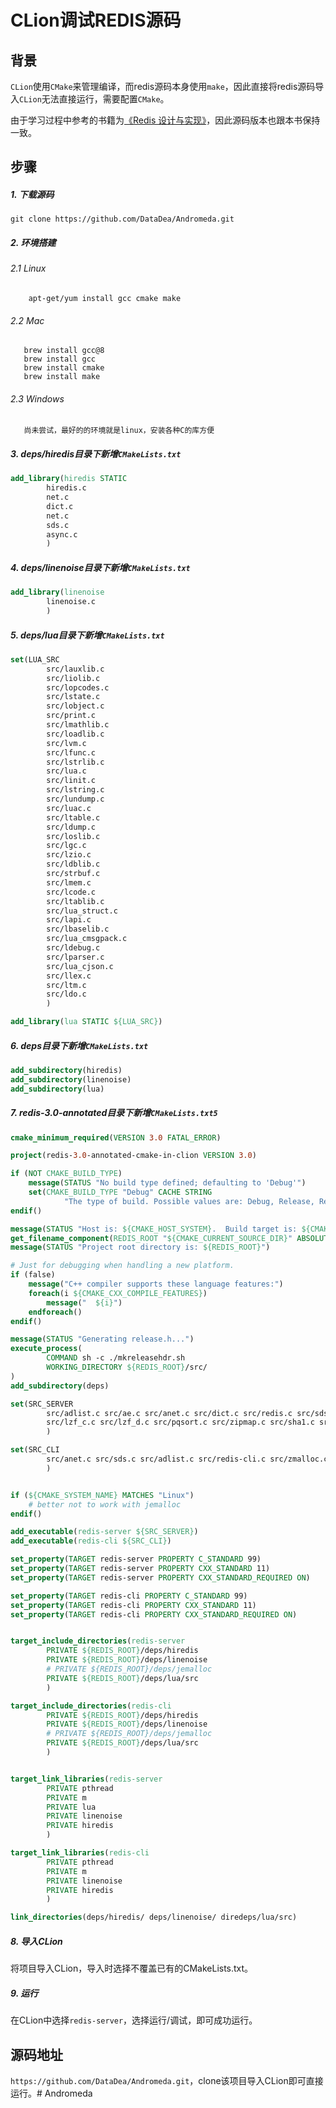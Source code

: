 # CLion调试REDIS源码

## 背景

`CLion`使用`CMake`来管理编译，而redis源码本身使用`make`，因此直接将redis源码导入`CLion`无法直接运行，需要配置`CMake`。

由于学习过程中参考的书籍为[《Redis 设计与实现》](http://redisbook.com/)，因此源码版本也跟本书保持一致。

## 步骤

##### 1. 下载源码
```
git clone https://github.com/DataDea/Andromeda.git
```

##### 2. 环境搭建
###### 2.1 Linux
```安装C的编译环境
    apt-get/yum install gcc cmake make
```
###### 2.2 Mac
```安装C的编译环境
   brew install gcc@8
   brew install gcc
   brew install cmake
   brew install make
```

###### 2.3 Windows
```安装C的编译环境
   尚未尝试，最好的的环境就是linux，安装各种C的库方便
```

##### 3. deps/hiredis目录下新增`CMakeLists.txt`

```cmake
add_library(hiredis STATIC
        hiredis.c
        net.c
        dict.c
        net.c
        sds.c
        async.c
        )
```

##### 4. deps/linenoise目录下新增`CMakeLists.txt`

```cmake
add_library(linenoise
        linenoise.c
        )
```

##### 5. deps/lua目录下新增`CMakeLists.txt`

```cmake
set(LUA_SRC
        src/lauxlib.c
        src/liolib.c
        src/lopcodes.c
        src/lstate.c
        src/lobject.c
        src/print.c
        src/lmathlib.c
        src/loadlib.c
        src/lvm.c
        src/lfunc.c
        src/lstrlib.c
        src/lua.c
        src/linit.c
        src/lstring.c
        src/lundump.c
        src/luac.c
        src/ltable.c
        src/ldump.c
        src/loslib.c
        src/lgc.c
        src/lzio.c
        src/ldblib.c
        src/strbuf.c
        src/lmem.c
        src/lcode.c
        src/ltablib.c
        src/lua_struct.c
        src/lapi.c
        src/lbaselib.c
        src/lua_cmsgpack.c
        src/ldebug.c
        src/lparser.c
        src/lua_cjson.c
        src/llex.c
        src/ltm.c
        src/ldo.c
        )

add_library(lua STATIC ${LUA_SRC})
```

##### 6. deps目录下新增`CMakeLists.txt`

```cmake
add_subdirectory(hiredis)
add_subdirectory(linenoise)
add_subdirectory(lua)
```

##### 7. redis-3.0-annotated目录下新增`CMakeLists.txt5`

```cmake
cmake_minimum_required(VERSION 3.0 FATAL_ERROR)

project(redis-3.0-annotated-cmake-in-clion VERSION 3.0)

if (NOT CMAKE_BUILD_TYPE)
    message(STATUS "No build type defined; defaulting to 'Debug'")
    set(CMAKE_BUILD_TYPE "Debug" CACHE STRING
            "The type of build. Possible values are: Debug, Release, RelWithDebInfo and MinSizeRel.")
endif()

message(STATUS "Host is: ${CMAKE_HOST_SYSTEM}.  Build target is: ${CMAKE_SYSTEM}")
get_filename_component(REDIS_ROOT "${CMAKE_CURRENT_SOURCE_DIR}" ABSOLUTE)
message(STATUS "Project root directory is: ${REDIS_ROOT}")

# Just for debugging when handling a new platform.
if (false)
    message("C++ compiler supports these language features:")
    foreach(i ${CMAKE_CXX_COMPILE_FEATURES})
        message("  ${i}")
    endforeach()
endif()

message(STATUS "Generating release.h...")
execute_process(
        COMMAND sh -c ./mkreleasehdr.sh
        WORKING_DIRECTORY ${REDIS_ROOT}/src/
)
add_subdirectory(deps)

set(SRC_SERVER
        src/adlist.c src/ae.c src/anet.c src/dict.c src/redis.c src/sds.c src/zmalloc.c
        src/lzf_c.c src/lzf_d.c src/pqsort.c src/zipmap.c src/sha1.c src/ziplist.c src/release.c src/networking.c src/util.c src/object.c src/db.c src/replication.c src/rdb.c src/t_string.c src/t_list.c src/t_set.c src/t_zset.c src/t_hash.c src/config.c src/aof.c src/pubsub.c src/multi.c src/debug.c src/sort.c src/intset.c src/syncio.c src/cluster.c src/crc16.c src/endianconv.c src/slowlog.c src/scripting.c src/bio.c src/rio.c src/rand.c src/memtest.c src/crc64.c src/bitops.c src/sentinel.c src/notify.c src/setproctitle.c src/blocked.c src/hyperloglog.c
        )

set(SRC_CLI
        src/anet.c src/sds.c src/adlist.c src/redis-cli.c src/zmalloc.c src/release.c src/anet.c src/ae.c src/crc64.c
        )


if (${CMAKE_SYSTEM_NAME} MATCHES "Linux")
    # better not to work with jemalloc
endif()

add_executable(redis-server ${SRC_SERVER})
add_executable(redis-cli ${SRC_CLI})

set_property(TARGET redis-server PROPERTY C_STANDARD 99)
set_property(TARGET redis-server PROPERTY CXX_STANDARD 11)
set_property(TARGET redis-server PROPERTY CXX_STANDARD_REQUIRED ON)

set_property(TARGET redis-cli PROPERTY C_STANDARD 99)
set_property(TARGET redis-cli PROPERTY CXX_STANDARD 11)
set_property(TARGET redis-cli PROPERTY CXX_STANDARD_REQUIRED ON)


target_include_directories(redis-server
        PRIVATE ${REDIS_ROOT}/deps/hiredis
        PRIVATE ${REDIS_ROOT}/deps/linenoise
        # PRIVATE ${REDIS_ROOT}/deps/jemalloc
        PRIVATE ${REDIS_ROOT}/deps/lua/src
        )

target_include_directories(redis-cli
        PRIVATE ${REDIS_ROOT}/deps/hiredis
        PRIVATE ${REDIS_ROOT}/deps/linenoise
        # PRIVATE ${REDIS_ROOT}/deps/jemalloc
        PRIVATE ${REDIS_ROOT}/deps/lua/src
        )


target_link_libraries(redis-server
        PRIVATE pthread
        PRIVATE m
        PRIVATE lua
        PRIVATE linenoise
        PRIVATE hiredis
        )

target_link_libraries(redis-cli
        PRIVATE pthread
        PRIVATE m
        PRIVATE linenoise
        PRIVATE hiredis
        )

link_directories(deps/hiredis/ deps/linenoise/ diredeps/lua/src)
```

##### 8. 导入CLion

将项目导入CLion，导入时选择不覆盖已有的CMakeLists.txt。

##### 9. 运行

在CLion中选择`redis-server`，选择运行/调试，即可成功运行。

## 源码地址

`https://github.com/DataDea/Andromeda.git`，clone该项目导入CLion即可直接运行。# Andromeda
